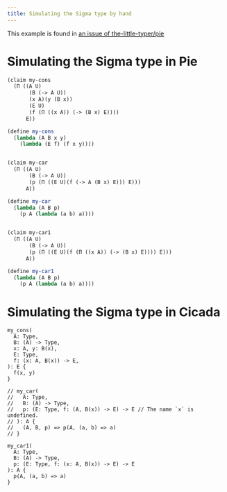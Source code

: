 ```yaml
---
title: Simulating the Sigma type by hand
---
```


This example is found in [an issue of the-little-typer/pie](https://github.com/the-little-typer/pie/issues/42)

# Simulating the Sigma type in Pie

``` scheme
(claim my-cons
  (Π ((A U)
       (B (-> A U))
       (x A)(y (B x))
       (E U)
       (f (Π ((x A)) (-> (B x) E))))
      E))

(define my-cons
  (lambda (A B x y)
    (lambda (E f) (f x y))))


(claim my-car
  (Π ((A U)
       (B (-> A U))
       (p (Π ((E U)(f (-> A (B x) E))) E)))
      A))

(define my-car
  (lambda (A B p)
    (p A (lambda (a b) a))))


(claim my-car1
  (Π ((A U)
       (B (-> A U))
       (p (Π ((E U)(f (Π ((x A)) (-> (B x) E)))) E)))
      A))

(define my-car1
  (lambda (A B p)
    (p A (lambda (a b) a))))
```

# Simulating the Sigma type in Cicada

``` cicada
my_cons(
  A: Type,
  B: (A) -> Type,
  x: A, y: B(x),
  E: Type,
  f: (x: A, B(x)) -> E,
): E {
  f(x, y)
}

// my_car(
//   A: Type,
//   B: (A) -> Type,
//   p: (E: Type, f: (A, B(x)) -> E) -> E // The name `x` is undefined.
// ): A {
//   (A, B, p) => p(A, (a, b) => a)
// }

my_car1(
  A: Type,
  B: (A) -> Type,
  p: (E: Type, f: (x: A, B(x)) -> E) -> E
): A {
  p(A, (a, b) => a)
}
```
